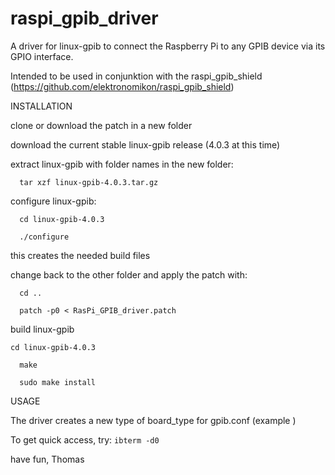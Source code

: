 # raspi_gpib_driver
A driver for linux-gpib to connect the Raspberry Pi to any GPIB device via its GPIO interface.

Intended to be used in conjunktion with the raspi_gpib_shield (https://github.com/elektronomikon/raspi_gpib_shield)


INSTALLATION

clone or download the patch in a new folder

download the current stable linux-gpib release (4.0.3 at this time)

extract linux-gpib with folder names in the new folder:

`  tar xzf linux-gpib-4.0.3.tar.gz`

configure linux-gpib:

`  cd linux-gpib-4.0.3`

`  ./configure`

this creates the needed build files

change back to the other folder and apply the patch with:

`  cd ..`

`  patch -p0 < RasPi_GPIB_driver.patch`

build linux-gpib

`cd linux-gpib-4.0.3`

`  make`

`  sudo make install`


USAGE

The driver creates a new type of board_type for gpib.conf (example )

To get quick access, try:
`ibterm -d0`


have fun,
Thomas
